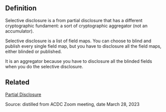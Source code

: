 ## Definition
Selective disclosure is a from partial disclosure that has a different cryptographic fundament: a sort of cryptographic aggregator (not an accumulator).

Selective disclosure is a list of field maps. You can choose to blind and publish every single field map, but you have to disclosure all the field maps, either blinded or published.

It is an aggregator because you have to disclosure all the blinded fields when you do the selective disclosure.

## Related
[Partial Disclosure](partial-disclosure)

Source: distilled from ACDC Zoom meeting, date March 28, 2023
